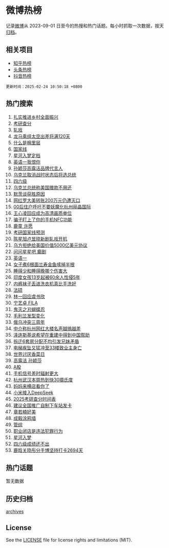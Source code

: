 # 微博热榜

记录[微博](https://www.weibo.com)从 2023-09-01 日至今的热搜和热门话题。每小时抓取一次数据，按天[归档](archives)。

## 相关项目

- [知乎热榜](https://github.com/hotarchive/zhihu)
- [头条热榜](https://github.com/hotarchive/toutiao)
- [抖音热榜](https://github.com/hotarchive/douyin)


`更新时间：2025-02-24 10:50:18 +0800`

## 热门搜索

1. [扎实推进乡村全面振兴](https://m.weibo.cn/search?containerid=100103type%3D1%26t%3D10%26q%3D%23%E6%89%8E%E5%AE%9E%E6%8E%A8%E8%BF%9B%E4%B9%A1%E6%9D%91%E5%85%A8%E9%9D%A2%E6%8C%AF%E5%85%B4%23&stream_entry_id=51&isnewpage=1&extparam=seat%3D1%26c_type%3D51%26q%3D%2523%25E6%2589%258E%25E5%25AE%259E%25E6%258E%25A8%25E8%25BF%259B%25E4%25B9%25A1%25E6%259D%2591%25E5%2585%25A8%25E9%259D%25A2%25E6%258C%25AF%25E5%2585%25B4%2523%26pos%3D0%26cate%3D10103%26dgr%3D0%26filter_type%3Drealtimehot%26stream_entry_id%3D51%26display_time%3D1740365417%26pre_seqid%3D1740365417261020251005)
1. [考研查分](https://m.weibo.cn/search?containerid=100103type%3D1%26t%3D10%26q%3D%E8%80%83%E7%A0%94%E6%9F%A5%E5%88%86&stream_entry_id=31&isnewpage=1&extparam=seat%3D1%26c_type%3D31%26pos%3D0%26cate%3D5001%26realpos%3D1%26band_rank%3D1%26stream_entry_id%3D31%26flag%3D2%26dgr%3D0%26q%3D%25E8%2580%2583%25E7%25A0%2594%25E6%259F%25A5%25E5%2588%2586%26filter_type%3Drealtimehot%26lcate%3D5001%26display_time%3D1740365417%26pre_seqid%3D1740365417261020251005)
1. [轧戏](https://m.weibo.cn/search?containerid=100103type%3D1%26t%3D10%26q%3D%E8%BD%A7%E6%88%8F&stream_entry_id=31&isnewpage=1&extparam=seat%3D1%26c_type%3D31%26pos%3D1%26cate%3D5001%26realpos%3D2%26band_rank%3D2%26stream_entry_id%3D31%26flag%3D1%26dgr%3D0%26q%3D%25E8%25BD%25A7%25E6%2588%258F%26filter_type%3Drealtimehot%26lcate%3D5001%26display_time%3D1740365417%26pre_seqid%3D1740365417261020251005)
1. [龙马乘组太空出差将满120天](https://m.weibo.cn/search?containerid=100103type%3D1%26t%3D10%26q%3D%23%E9%BE%99%E9%A9%AC%E4%B9%98%E7%BB%84%E5%A4%AA%E7%A9%BA%E5%87%BA%E5%B7%AE%E5%B0%86%E6%BB%A1120%E5%A4%A9%23&stream_entry_id=31&isnewpage=1&extparam=seat%3D1%26c_type%3D31%26pos%3D2%26cate%3D5001%26realpos%3D3%26band_rank%3D3%26stream_entry_id%3D31%26flag%3D0%26dgr%3D0%26q%3D%2523%25E9%25BE%2599%25E9%25A9%25AC%25E4%25B9%2598%25E7%25BB%2584%25E5%25A4%25AA%25E7%25A9%25BA%25E5%2587%25BA%25E5%25B7%25AE%25E5%25B0%2586%25E6%25BB%25A1120%25E5%25A4%25A9%2523%26filter_type%3Drealtimehot%26lcate%3D5001%26display_time%3D1740365417%26pre_seqid%3D1740365417261020251005)
1. [什么是棉里层](https://m.weibo.cn/search?containerid=100103type%3D1%26t%3D10%26q%3D%23%E4%BB%80%E4%B9%88%E6%98%AF%E6%A3%89%E9%87%8C%E5%B1%82%23&stream_entry_id=31&isnewpage=1&extparam=seat%3D1%26c_type%3D31%26pos%3D3%26cate%3D5001%26lcate%3D5001%26topic_ad%3D1%26stream_entry_id%3D31%26q%3D%2523%25E4%25BB%2580%25E4%25B9%2588%25E6%2598%25AF%25E6%25A3%2589%25E9%2587%258C%25E5%25B1%2582%2523%26is_ad_pos%3D1%26adid%3D276461%26band_rank%3D4%26filter_type%3Drealtimehot%26dgr%3D0%26display_time%3D1740365417%26pre_seqid%3D1740365417261020251005)
1. [国家线](https://m.weibo.cn/search?containerid=100103type%3D1%26t%3D10%26q%3D%E5%9B%BD%E5%AE%B6%E7%BA%BF&stream_entry_id=31&isnewpage=1&extparam=seat%3D1%26c_type%3D31%26pos%3D4%26cate%3D5001%26realpos%3D4%26band_rank%3D4%26stream_entry_id%3D31%26flag%3D1%26dgr%3D0%26q%3D%25E5%259B%25BD%25E5%25AE%25B6%25E7%25BA%25BF%26filter_type%3Drealtimehot%26lcate%3D5001%26display_time%3D1740365417%26pre_seqid%3D1740365417261020251005)
1. [星河入梦定档](https://m.weibo.cn/search?containerid=100103type%3D1%26t%3D10%26q%3D%23%E6%98%9F%E6%B2%B3%E5%85%A5%E6%A2%A6%E5%AE%9A%E6%A1%A3%23&stream_entry_id=31&isnewpage=1&extparam=seat%3D1%26c_type%3D31%26pos%3D5%26cate%3D5001%26realpos%3D5%26band_rank%3D5%26stream_entry_id%3D31%26flag%3D1%26dgr%3D0%26q%3D%2523%25E6%2598%259F%25E6%25B2%25B3%25E5%2585%25A5%25E6%25A2%25A6%25E5%25AE%259A%25E6%25A1%25A3%2523%26filter_type%3Drealtimehot%26lcate%3D5001%26display_time%3D1740365417%26pre_seqid%3D1740365417261020251005)
1. [英语一我恨你](https://m.weibo.cn/search?containerid=100103type%3D1%26t%3D10%26q%3D%E8%8B%B1%E8%AF%AD%E4%B8%80%E6%88%91%E6%81%A8%E4%BD%A0&stream_entry_id=31&isnewpage=1&extparam=seat%3D1%26c_type%3D31%26pos%3D6%26cate%3D5001%26realpos%3D6%26band_rank%3D6%26stream_entry_id%3D31%26flag%3D1%26dgr%3D0%26q%3D%25E8%258B%25B1%25E8%25AF%25AD%25E4%25B8%2580%25E6%2588%2591%25E6%2581%25A8%25E4%25BD%25A0%26filter_type%3Drealtimehot%26lcate%3D5001%26display_time%3D1740365417%26pre_seqid%3D1740365417261020251005)
1. [孙颖莎高露洁品牌代言人](https://m.weibo.cn/search?containerid=100103type%3D1%26t%3D10%26q%3D%23%E5%AD%99%E9%A2%96%E8%8E%8E%E9%AB%98%E9%9C%B2%E6%B4%81%E5%93%81%E7%89%8C%E4%BB%A3%E8%A8%80%E4%BA%BA%23&stream_entry_id=31&isnewpage=1&extparam=seat%3D1%26c_type%3D31%26pos%3D7%26cate%3D5001%26lcate%3D5001%26topic_ad%3D1%26stream_entry_id%3D31%26q%3D%2523%25E5%25AD%2599%25E9%25A2%2596%25E8%258E%258E%25E9%25AB%2598%25E9%259C%25B2%25E6%25B4%2581%25E5%2593%2581%25E7%2589%258C%25E4%25BB%25A3%25E8%25A8%2580%25E4%25BA%25BA%2523%26is_ad_pos%3D1%26adid%3D276510%26band_rank%3D7%26filter_type%3Drealtimehot%26dgr%3D0%26display_time%3D1740365417%26pre_seqid%3D1740365417261020251005)
1. [乌克兰取消战时状态后将选总统](https://m.weibo.cn/search?containerid=100103type%3D1%26t%3D10%26q%3D%23%E4%B9%8C%E5%85%8B%E5%85%B0%E5%8F%96%E6%B6%88%E6%88%98%E6%97%B6%E7%8A%B6%E6%80%81%E5%90%8E%E5%B0%86%E9%80%89%E6%80%BB%E7%BB%9F%23&stream_entry_id=31&isnewpage=1&extparam=seat%3D1%26c_type%3D31%26pos%3D8%26cate%3D5001%26realpos%3D7%26band_rank%3D7%26stream_entry_id%3D31%26flag%3D2%26dgr%3D0%26q%3D%2523%25E4%25B9%258C%25E5%2585%258B%25E5%2585%25B0%25E5%258F%2596%25E6%25B6%2588%25E6%2588%2598%25E6%2597%25B6%25E7%258A%25B6%25E6%2580%2581%25E5%2590%258E%25E5%25B0%2586%25E9%2580%2589%25E6%2580%25BB%25E7%25BB%259F%2523%26filter_type%3Drealtimehot%26lcate%3D5001%26display_time%3D1740365417%26pre_seqid%3D1740365417261020251005)
1. [四六级](https://m.weibo.cn/search?containerid=100103type%3D1%26t%3D10%26q%3D%E5%9B%9B%E5%85%AD%E7%BA%A7&stream_entry_id=31&isnewpage=1&extparam=seat%3D1%26c_type%3D31%26pos%3D9%26cate%3D5001%26realpos%3D8%26band_rank%3D8%26stream_entry_id%3D31%26flag%3D2%26dgr%3D0%26q%3D%25E5%259B%259B%25E5%2585%25AD%25E7%25BA%25A7%26filter_type%3Drealtimehot%26lcate%3D5001%26display_time%3D1740365417%26pre_seqid%3D1740365417261020251005)
1. [乌克兰总统称美国赠款不用还](https://m.weibo.cn/search?containerid=100103type%3D1%26t%3D10%26q%3D%23%E4%B9%8C%E5%85%8B%E5%85%B0%E6%80%BB%E7%BB%9F%E7%A7%B0%E7%BE%8E%E5%9B%BD%E8%B5%A0%E6%AC%BE%E4%B8%8D%E7%94%A8%E8%BF%98%23&stream_entry_id=31&isnewpage=1&extparam=seat%3D1%26c_type%3D31%26pos%3D10%26cate%3D5001%26realpos%3D9%26band_rank%3D9%26stream_entry_id%3D31%26flag%3D0%26dgr%3D0%26q%3D%2523%25E4%25B9%258C%25E5%2585%258B%25E5%2585%25B0%25E6%2580%25BB%25E7%25BB%259F%25E7%25A7%25B0%25E7%25BE%258E%25E5%259B%25BD%25E8%25B5%25A0%25E6%25AC%25BE%25E4%25B8%258D%25E7%2594%25A8%25E8%25BF%2598%2523%26filter_type%3Drealtimehot%26lcate%3D5001%26display_time%3D1740365417%26pre_seqid%3D1740365417261020251005)
1. [默茨谈获胜原因](https://m.weibo.cn/search?containerid=100103type%3D1%26t%3D10%26q%3D%23%E9%BB%98%E8%8C%A8%E8%B0%88%E8%8E%B7%E8%83%9C%E5%8E%9F%E5%9B%A0%23&stream_entry_id=31&isnewpage=1&extparam=seat%3D1%26c_type%3D31%26pos%3D11%26cate%3D5001%26realpos%3D10%26band_rank%3D10%26stream_entry_id%3D31%26flag%3D1%26dgr%3D0%26q%3D%2523%25E9%25BB%2598%25E8%258C%25A8%25E8%25B0%2588%25E8%258E%25B7%25E8%2583%259C%25E5%258E%259F%25E5%259B%25A0%2523%26filter_type%3Drealtimehot%26lcate%3D5001%26display_time%3D1740365417%26pre_seqid%3D1740365417261020251005)
1. [网红罗大美转账200万元仍遭灭口](https://m.weibo.cn/search?containerid=100103type%3D1%26t%3D10%26q%3D%23%E7%BD%91%E7%BA%A2%E7%BD%97%E5%A4%A7%E7%BE%8E%E8%BD%AC%E8%B4%A6200%E4%B8%87%E5%85%83%E4%BB%8D%E9%81%AD%E7%81%AD%E5%8F%A3%23&stream_entry_id=31&isnewpage=1&extparam=seat%3D1%26c_type%3D31%26pos%3D12%26cate%3D5001%26realpos%3D11%26band_rank%3D11%26stream_entry_id%3D31%26flag%3D2%26dgr%3D0%26q%3D%2523%25E7%25BD%2591%25E7%25BA%25A2%25E7%25BD%2597%25E5%25A4%25A7%25E7%25BE%258E%25E8%25BD%25AC%25E8%25B4%25A6200%25E4%25B8%2587%25E5%2585%2583%25E4%25BB%258D%25E9%2581%25AD%25E7%2581%25AD%25E5%258F%25A3%2523%26filter_type%3Drealtimehot%26lcate%3D5001%26display_time%3D1740365417%26pre_seqid%3D1740365417261020251005)
1. [00后住户呼吁不要妖魔化杭州丽晶国际](https://m.weibo.cn/search?containerid=100103type%3D1%26t%3D10%26q%3D%2300%E5%90%8E%E4%BD%8F%E6%88%B7%E5%91%BC%E5%90%81%E4%B8%8D%E8%A6%81%E5%A6%96%E9%AD%94%E5%8C%96%E6%9D%AD%E5%B7%9E%E4%B8%BD%E6%99%B6%E5%9B%BD%E9%99%85%23&stream_entry_id=31&isnewpage=1&extparam=seat%3D1%26c_type%3D31%26pos%3D13%26cate%3D5001%26realpos%3D12%26band_rank%3D12%26stream_entry_id%3D31%26flag%3D0%26dgr%3D0%26q%3D%252300%25E5%2590%258E%25E4%25BD%258F%25E6%2588%25B7%25E5%2591%25BC%25E5%2590%2581%25E4%25B8%258D%25E8%25A6%2581%25E5%25A6%2596%25E9%25AD%2594%25E5%258C%2596%25E6%259D%25AD%25E5%25B7%259E%25E4%25B8%25BD%25E6%2599%25B6%25E5%259B%25BD%25E9%2599%2585%2523%26filter_type%3Drealtimehot%26lcate%3D5001%26display_time%3D1740365417%26pre_seqid%3D1740365417261020251005)
1. [王心凌回应成为高清画质单位](https://m.weibo.cn/search?containerid=100103type%3D1%26t%3D10%26q%3D%23%E7%8E%8B%E5%BF%83%E5%87%8C%E5%9B%9E%E5%BA%94%E6%88%90%E4%B8%BA%E9%AB%98%E6%B8%85%E7%94%BB%E8%B4%A8%E5%8D%95%E4%BD%8D%23&stream_entry_id=31&isnewpage=1&extparam=seat%3D1%26c_type%3D31%26pos%3D14%26cate%3D5001%26realpos%3D13%26band_rank%3D13%26stream_entry_id%3D31%26flag%3D2%26dgr%3D0%26q%3D%2523%25E7%258E%258B%25E5%25BF%2583%25E5%2587%258C%25E5%259B%259E%25E5%25BA%2594%25E6%2588%2590%25E4%25B8%25BA%25E9%25AB%2598%25E6%25B8%2585%25E7%2594%25BB%25E8%25B4%25A8%25E5%258D%2595%25E4%25BD%258D%2523%26filter_type%3Drealtimehot%26lcate%3D5001%26display_time%3D1740365417%26pre_seqid%3D1740365417261020251005)
1. [骗子盯上了你的手机NFC功能](https://m.weibo.cn/search?containerid=100103type%3D1%26t%3D10%26q%3D%23%E9%AA%97%E5%AD%90%E7%9B%AF%E4%B8%8A%E4%BA%86%E4%BD%A0%E7%9A%84%E6%89%8B%E6%9C%BANFC%E5%8A%9F%E8%83%BD%23&stream_entry_id=31&isnewpage=1&extparam=seat%3D1%26c_type%3D31%26pos%3D15%26cate%3D5001%26realpos%3D14%26band_rank%3D14%26stream_entry_id%3D31%26flag%3D0%26dgr%3D0%26q%3D%2523%25E9%25AA%2597%25E5%25AD%2590%25E7%259B%25AF%25E4%25B8%258A%25E4%25BA%2586%25E4%25BD%25A0%25E7%259A%2584%25E6%2589%258B%25E6%259C%25BANFC%25E5%258A%259F%25E8%2583%25BD%2523%26filter_type%3Drealtimehot%26lcate%3D5001%26display_time%3D1740365417%26pre_seqid%3D1740365417261020251005)
1. [鹿童 许愿](https://m.weibo.cn/search?containerid=100103type%3D1%26t%3D10%26q%3D%E9%B9%BF%E7%AB%A5+%E8%AE%B8%E6%84%BF&stream_entry_id=31&isnewpage=1&extparam=seat%3D1%26c_type%3D31%26pos%3D16%26cate%3D5001%26realpos%3D15%26band_rank%3D15%26stream_entry_id%3D31%26flag%3D0%26dgr%3D0%26q%3D%25E9%25B9%25BF%25E7%25AB%25A5%2520%25E8%25AE%25B8%25E6%2584%25BF%26filter_type%3Drealtimehot%26lcate%3D5001%26display_time%3D1740365417%26pre_seqid%3D1740365417261020251005)
1. [考研国家线预测](https://m.weibo.cn/search?containerid=100103type%3D1%26t%3D10%26q%3D%E8%80%83%E7%A0%94%E5%9B%BD%E5%AE%B6%E7%BA%BF%E9%A2%84%E6%B5%8B&stream_entry_id=31&isnewpage=1&extparam=seat%3D1%26c_type%3D31%26pos%3D17%26cate%3D5001%26realpos%3D16%26band_rank%3D16%26stream_entry_id%3D31%26flag%3D1%26dgr%3D0%26q%3D%25E8%2580%2583%25E7%25A0%2594%25E5%259B%25BD%25E5%25AE%25B6%25E7%25BA%25BF%25E9%25A2%2584%25E6%25B5%258B%26filter_type%3Drealtimehot%26lcate%3D5001%26display_time%3D1740365417%26pre_seqid%3D1740365417261020251005)
1. [陈星旭卢昱晓新剧轧戏开机](https://m.weibo.cn/search?containerid=100103type%3D1%26t%3D10%26q%3D%23%E9%99%88%E6%98%9F%E6%97%AD%E5%8D%A2%E6%98%B1%E6%99%93%E6%96%B0%E5%89%A7%E8%BD%A7%E6%88%8F%E5%BC%80%E6%9C%BA%23&stream_entry_id=31&isnewpage=1&extparam=seat%3D1%26c_type%3D31%26pos%3D18%26cate%3D5001%26realpos%3D17%26band_rank%3D17%26stream_entry_id%3D31%26flag%3D1%26dgr%3D0%26q%3D%2523%25E9%2599%2588%25E6%2598%259F%25E6%2597%25AD%25E5%258D%25A2%25E6%2598%25B1%25E6%2599%2593%25E6%2596%25B0%25E5%2589%25A7%25E8%25BD%25A7%25E6%2588%258F%25E5%25BC%2580%25E6%259C%25BA%2523%26filter_type%3Drealtimehot%26lcate%3D5001%26display_time%3D1740365417%26pre_seqid%3D1740365417261020251005)
1. [乌方拒绝给美国价值5000亿美元协议](https://m.weibo.cn/search?containerid=100103type%3D1%26t%3D10%26q%3D%23%E4%B9%8C%E6%96%B9%E6%8B%92%E7%BB%9D%E7%BB%99%E7%BE%8E%E5%9B%BD%E4%BB%B7%E5%80%BC5000%E4%BA%BF%E7%BE%8E%E5%85%83%E5%8D%8F%E8%AE%AE%23&stream_entry_id=31&isnewpage=1&extparam=seat%3D1%26c_type%3D31%26pos%3D19%26cate%3D5001%26realpos%3D18%26band_rank%3D18%26stream_entry_id%3D31%26flag%3D1%26dgr%3D0%26q%3D%2523%25E4%25B9%258C%25E6%2596%25B9%25E6%258B%2592%25E7%25BB%259D%25E7%25BB%2599%25E7%25BE%258E%25E5%259B%25BD%25E4%25BB%25B7%25E5%2580%25BC5000%25E4%25BA%25BF%25E7%25BE%258E%25E5%2585%2583%25E5%258D%258F%25E8%25AE%25AE%2523%26filter_type%3Drealtimehot%26lcate%3D5001%26display_time%3D1740365417%26pre_seqid%3D1740365417261020251005)
1. [问问星星吧 癫剧](https://m.weibo.cn/search?containerid=100103type%3D1%26t%3D10%26q%3D%E9%97%AE%E9%97%AE%E6%98%9F%E6%98%9F%E5%90%A7+%E7%99%AB%E5%89%A7&stream_entry_id=31&isnewpage=1&extparam=seat%3D1%26c_type%3D31%26pos%3D20%26cate%3D5001%26realpos%3D19%26band_rank%3D19%26stream_entry_id%3D31%26flag%3D0%26dgr%3D0%26q%3D%25E9%2597%25AE%25E9%2597%25AE%25E6%2598%259F%25E6%2598%259F%25E5%2590%25A7%2520%25E7%2599%25AB%25E5%2589%25A7%26filter_type%3Drealtimehot%26lcate%3D5001%26display_time%3D1740365417%26pre_seqid%3D1740365417261020251005)
1. [英语一](https://m.weibo.cn/search?containerid=100103type%3D1%26t%3D10%26q%3D%E8%8B%B1%E8%AF%AD%E4%B8%80&stream_entry_id=31&isnewpage=1&extparam=seat%3D1%26c_type%3D31%26pos%3D21%26cate%3D5001%26realpos%3D20%26band_rank%3D20%26stream_entry_id%3D31%26flag%3D1%26dgr%3D0%26q%3D%25E8%258B%25B1%25E8%25AF%25AD%25E4%25B8%2580%26filter_type%3Drealtimehot%26lcate%3D5001%26display_time%3D1740365417%26pre_seqid%3D1740365417261020251005)
1. [女子煮6根面兰寿金鱼嗦掉半根](https://m.weibo.cn/search?containerid=100103type%3D1%26t%3D10%26q%3D%23%E5%A5%B3%E5%AD%90%E7%85%AE6%E6%A0%B9%E9%9D%A2%E5%85%B0%E5%AF%BF%E9%87%91%E9%B1%BC%E5%97%A6%E6%8E%89%E5%8D%8A%E6%A0%B9%23&stream_entry_id=31&isnewpage=1&extparam=seat%3D1%26c_type%3D31%26pos%3D22%26cate%3D5001%26realpos%3D21%26band_rank%3D21%26stream_entry_id%3D31%26flag%3D1%26dgr%3D0%26q%3D%2523%25E5%25A5%25B3%25E5%25AD%2590%25E7%2585%25AE6%25E6%25A0%25B9%25E9%259D%25A2%25E5%2585%25B0%25E5%25AF%25BF%25E9%2587%2591%25E9%25B1%25BC%25E5%2597%25A6%25E6%258E%2589%25E5%258D%258A%25E6%25A0%25B9%2523%26filter_type%3Drealtimehot%26lcate%3D5001%26display_time%3D1740365417%26pre_seqid%3D1740365417261020251005)
1. [睡得少和睡得晚哪个伤害大](https://m.weibo.cn/search?containerid=100103type%3D1%26t%3D10%26q%3D%23%E7%9D%A1%E5%BE%97%E5%B0%91%E5%92%8C%E7%9D%A1%E5%BE%97%E6%99%9A%E5%93%AA%E4%B8%AA%E4%BC%A4%E5%AE%B3%E5%A4%A7%23&stream_entry_id=31&isnewpage=1&extparam=seat%3D1%26c_type%3D31%26pos%3D23%26cate%3D5001%26realpos%3D22%26band_rank%3D22%26stream_entry_id%3D31%26flag%3D0%26dgr%3D0%26q%3D%2523%25E7%259D%25A1%25E5%25BE%2597%25E5%25B0%2591%25E5%2592%258C%25E7%259D%25A1%25E5%25BE%2597%25E6%2599%259A%25E5%2593%25AA%25E4%25B8%25AA%25E4%25BC%25A4%25E5%25AE%25B3%25E5%25A4%25A7%2523%26filter_type%3Drealtimehot%26lcate%3D5001%26display_time%3D1740365417%26pre_seqid%3D1740365417261020251005)
1. [印度女孩13岁起被60余人性侵5年](https://m.weibo.cn/search?containerid=100103type%3D1%26t%3D10%26q%3D%23%E5%8D%B0%E5%BA%A6%E5%A5%B3%E5%AD%A913%E5%B2%81%E8%B5%B7%E8%A2%AB60%E4%BD%99%E4%BA%BA%E6%80%A7%E4%BE%B55%E5%B9%B4%23&stream_entry_id=31&isnewpage=1&extparam=seat%3D1%26c_type%3D31%26pos%3D24%26cate%3D5001%26realpos%3D23%26band_rank%3D23%26stream_entry_id%3D31%26flag%3D0%26dgr%3D0%26q%3D%2523%25E5%258D%25B0%25E5%25BA%25A6%25E5%25A5%25B3%25E5%25AD%25A913%25E5%25B2%2581%25E8%25B5%25B7%25E8%25A2%25AB60%25E4%25BD%2599%25E4%25BA%25BA%25E6%2580%25A7%25E4%25BE%25B55%25E5%25B9%25B4%2523%26filter_type%3Drealtimehot%26lcate%3D5001%26display_time%3D1740365417%26pre_seqid%3D1740365417261020251005)
1. [内裤袜子丢进洗衣机真比手洗好](https://m.weibo.cn/search?containerid=100103type%3D1%26t%3D10%26q%3D%23%E5%86%85%E8%A3%A4%E8%A2%9C%E5%AD%90%E4%B8%A2%E8%BF%9B%E6%B4%97%E8%A1%A3%E6%9C%BA%E7%9C%9F%E6%AF%94%E6%89%8B%E6%B4%97%E5%A5%BD%23&stream_entry_id=31&isnewpage=1&extparam=seat%3D1%26c_type%3D31%26pos%3D25%26cate%3D5001%26realpos%3D24%26band_rank%3D24%26stream_entry_id%3D31%26flag%3D0%26dgr%3D0%26q%3D%2523%25E5%2586%2585%25E8%25A3%25A4%25E8%25A2%259C%25E5%25AD%2590%25E4%25B8%25A2%25E8%25BF%259B%25E6%25B4%2597%25E8%25A1%25A3%25E6%259C%25BA%25E7%259C%259F%25E6%25AF%2594%25E6%2589%258B%25E6%25B4%2597%25E5%25A5%25BD%2523%26filter_type%3Drealtimehot%26lcate%3D5001%26display_time%3D1740365417%26pre_seqid%3D1740365417261020251005)
1. [法硕](https://m.weibo.cn/search?containerid=100103type%3D1%26t%3D10%26q%3D%E6%B3%95%E7%A1%95&stream_entry_id=31&isnewpage=1&extparam=seat%3D1%26c_type%3D31%26pos%3D26%26cate%3D5001%26realpos%3D25%26band_rank%3D25%26stream_entry_id%3D31%26flag%3D1%26dgr%3D0%26q%3D%25E6%25B3%2595%25E7%25A1%2595%26filter_type%3Drealtimehot%26lcate%3D5001%26display_time%3D1740365417%26pre_seqid%3D1740365417261020251005)
1. [林一回应虞书欣](https://m.weibo.cn/search?containerid=100103type%3D1%26t%3D10%26q%3D%23%E6%9E%97%E4%B8%80%E5%9B%9E%E5%BA%94%E8%99%9E%E4%B9%A6%E6%AC%A3%23&stream_entry_id=31&isnewpage=1&extparam=seat%3D1%26c_type%3D31%26pos%3D27%26cate%3D5001%26realpos%3D26%26band_rank%3D26%26stream_entry_id%3D31%26flag%3D0%26dgr%3D0%26q%3D%2523%25E6%259E%2597%25E4%25B8%2580%25E5%259B%259E%25E5%25BA%2594%25E8%2599%259E%25E4%25B9%25A6%25E6%25AC%25A3%2523%26filter_type%3Drealtimehot%26lcate%3D5001%26display_time%3D1740365417%26pre_seqid%3D1740365417261020251005)
1. [宁艺卓 FILA](https://m.weibo.cn/search?containerid=100103type%3D1%26t%3D10%26q%3D%E5%AE%81%E8%89%BA%E5%8D%93+FILA&stream_entry_id=31&isnewpage=1&extparam=seat%3D1%26c_type%3D31%26pos%3D28%26cate%3D5001%26realpos%3D27%26band_rank%3D27%26stream_entry_id%3D31%26flag%3D1%26dgr%3D0%26q%3D%25E5%25AE%2581%25E8%2589%25BA%25E5%258D%2593%2520FILA%26filter_type%3Drealtimehot%26lcate%3D5001%26display_time%3D1740365417%26pre_seqid%3D1740365417261020251005)
1. [鬼灭之刃蝴蝶忍](https://m.weibo.cn/search?containerid=100103type%3D1%26t%3D10%26q%3D%E9%AC%BC%E7%81%AD%E4%B9%8B%E5%88%83%E8%9D%B4%E8%9D%B6%E5%BF%8D&stream_entry_id=31&isnewpage=1&extparam=seat%3D1%26c_type%3D31%26pos%3D29%26cate%3D5001%26realpos%3D28%26band_rank%3D28%26stream_entry_id%3D31%26flag%3D1%26dgr%3D0%26q%3D%25E9%25AC%25BC%25E7%2581%25AD%25E4%25B9%258B%25E5%2588%2583%25E8%259D%25B4%25E8%259D%25B6%25E5%25BF%258D%26filter_type%3Drealtimehot%26lcate%3D5001%26display_time%3D1740365417%26pre_seqid%3D1740365417261020251005)
1. [毛利兰发型变化](https://m.weibo.cn/search?containerid=100103type%3D1%26t%3D10%26q%3D%E6%AF%9B%E5%88%A9%E5%85%B0%E5%8F%91%E5%9E%8B%E5%8F%98%E5%8C%96&stream_entry_id=31&isnewpage=1&extparam=seat%3D1%26c_type%3D31%26pos%3D30%26cate%3D5001%26realpos%3D29%26band_rank%3D29%26stream_entry_id%3D31%26flag%3D1%26dgr%3D0%26q%3D%25E6%25AF%259B%25E5%2588%25A9%25E5%2585%25B0%25E5%258F%2591%25E5%259E%258B%25E5%258F%2598%25E5%258C%2596%26filter_type%3Drealtimehot%26lcate%3D5001%26display_time%3D1740365417%26pre_seqid%3D1740365417261020251005)
1. [俄乌冲突三周年](https://m.weibo.cn/search?containerid=100103type%3D1%26t%3D10%26q%3D%23%E4%BF%84%E4%B9%8C%E5%86%B2%E7%AA%81%E4%B8%89%E5%91%A8%E5%B9%B4%23&stream_entry_id=31&isnewpage=1&extparam=seat%3D1%26c_type%3D31%26pos%3D31%26cate%3D5001%26realpos%3D30%26band_rank%3D30%26stream_entry_id%3D31%26flag%3D1%26dgr%3D0%26q%3D%2523%25E4%25BF%2584%25E4%25B9%258C%25E5%2586%25B2%25E7%25AA%2581%25E4%25B8%2589%25E5%2591%25A8%25E5%25B9%25B4%2523%26filter_type%3Drealtimehot%26lcate%3D5001%26display_time%3D1740365417%26pre_seqid%3D1740365417261020251005)
1. [中介称杭州网红大楼名声越搞越差](https://m.weibo.cn/search?containerid=100103type%3D1%26t%3D10%26q%3D%23%E4%B8%AD%E4%BB%8B%E7%A7%B0%E6%9D%AD%E5%B7%9E%E7%BD%91%E7%BA%A2%E5%A4%A7%E6%A5%BC%E5%90%8D%E5%A3%B0%E8%B6%8A%E6%90%9E%E8%B6%8A%E5%B7%AE%23&stream_entry_id=31&isnewpage=1&extparam=seat%3D1%26c_type%3D31%26pos%3D32%26cate%3D5001%26realpos%3D31%26band_rank%3D31%26stream_entry_id%3D31%26flag%3D0%26dgr%3D0%26q%3D%2523%25E4%25B8%25AD%25E4%25BB%258B%25E7%25A7%25B0%25E6%259D%25AD%25E5%25B7%259E%25E7%25BD%2591%25E7%25BA%25A2%25E5%25A4%25A7%25E6%25A5%25BC%25E5%2590%258D%25E5%25A3%25B0%25E8%25B6%258A%25E6%2590%259E%25E8%25B6%258A%25E5%25B7%25AE%2523%26filter_type%3Drealtimehot%26lcate%3D5001%26display_time%3D1740365417%26pre_seqid%3D1740365417261020251005)
1. [泽连斯基说希望在重建中得到中国帮助](https://m.weibo.cn/search?containerid=100103type%3D1%26t%3D10%26q%3D%23%E6%B3%BD%E8%BF%9E%E6%96%AF%E5%9F%BA%E8%AF%B4%E5%B8%8C%E6%9C%9B%E5%9C%A8%E9%87%8D%E5%BB%BA%E4%B8%AD%E5%BE%97%E5%88%B0%E4%B8%AD%E5%9B%BD%E5%B8%AE%E5%8A%A9%23&stream_entry_id=31&isnewpage=1&extparam=seat%3D1%26c_type%3D31%26pos%3D33%26cate%3D5001%26realpos%3D32%26band_rank%3D32%26stream_entry_id%3D31%26flag%3D1%26dgr%3D0%26q%3D%2523%25E6%25B3%25BD%25E8%25BF%259E%25E6%2596%25AF%25E5%259F%25BA%25E8%25AF%25B4%25E5%25B8%258C%25E6%259C%259B%25E5%259C%25A8%25E9%2587%258D%25E5%25BB%25BA%25E4%25B8%25AD%25E5%25BE%2597%25E5%2588%25B0%25E4%25B8%25AD%25E5%259B%25BD%25E5%25B8%25AE%25E5%258A%25A9%2523%26filter_type%3Drealtimehot%26lcate%3D5001%26display_time%3D1740365417%26pre_seqid%3D1740365417261020251005)
1. [拆迁6套房分配不均引发兄妹矛盾](https://m.weibo.cn/search?containerid=100103type%3D1%26t%3D10%26q%3D%23%E6%8B%86%E8%BF%816%E5%A5%97%E6%88%BF%E5%88%86%E9%85%8D%E4%B8%8D%E5%9D%87%E5%BC%95%E5%8F%91%E5%85%84%E5%A6%B9%E7%9F%9B%E7%9B%BE%23&stream_entry_id=31&isnewpage=1&extparam=seat%3D1%26c_type%3D31%26pos%3D34%26cate%3D5001%26realpos%3D33%26band_rank%3D33%26stream_entry_id%3D31%26flag%3D0%26dgr%3D0%26q%3D%2523%25E6%258B%2586%25E8%25BF%25816%25E5%25A5%2597%25E6%2588%25BF%25E5%2588%2586%25E9%2585%258D%25E4%25B8%258D%25E5%259D%2587%25E5%25BC%2595%25E5%258F%2591%25E5%2585%2584%25E5%25A6%25B9%25E7%259F%259B%25E7%259B%25BE%2523%26filter_type%3Drealtimehot%26lcate%3D5001%26display_time%3D1740365417%26pre_seqid%3D1740365417261020251005)
1. [电梯疾坠又猛冲至33楼致业主身亡](https://m.weibo.cn/search?containerid=100103type%3D1%26t%3D10%26q%3D%23%E7%94%B5%E6%A2%AF%E7%96%BE%E5%9D%A0%E5%8F%88%E7%8C%9B%E5%86%B2%E8%87%B333%E6%A5%BC%E8%87%B4%E4%B8%9A%E4%B8%BB%E8%BA%AB%E4%BA%A1%23&stream_entry_id=31&isnewpage=1&extparam=seat%3D1%26c_type%3D31%26pos%3D35%26cate%3D5001%26realpos%3D34%26band_rank%3D34%26stream_entry_id%3D31%26flag%3D0%26dgr%3D0%26q%3D%2523%25E7%2594%25B5%25E6%25A2%25AF%25E7%2596%25BE%25E5%259D%25A0%25E5%258F%2588%25E7%258C%259B%25E5%2586%25B2%25E8%2587%25B333%25E6%25A5%25BC%25E8%2587%25B4%25E4%25B8%259A%25E4%25B8%25BB%25E8%25BA%25AB%25E4%25BA%25A1%2523%26filter_type%3Drealtimehot%26lcate%3D5001%26display_time%3D1740365417%26pre_seqid%3D1740365417261020251005)
1. [世界讨厌香菜日](https://m.weibo.cn/search?containerid=100103type%3D1%26t%3D10%26q%3D%23%E4%B8%96%E7%95%8C%E8%AE%A8%E5%8E%8C%E9%A6%99%E8%8F%9C%E6%97%A5%23&stream_entry_id=31&isnewpage=1&extparam=seat%3D1%26c_type%3D31%26pos%3D36%26cate%3D5001%26realpos%3D35%26band_rank%3D35%26stream_entry_id%3D31%26flag%3D1%26dgr%3D0%26q%3D%2523%25E4%25B8%2596%25E7%2595%258C%25E8%25AE%25A8%25E5%258E%258C%25E9%25A6%2599%25E8%258F%259C%25E6%2597%25A5%2523%26filter_type%3Drealtimehot%26lcate%3D5001%26display_time%3D1740365417%26pre_seqid%3D1740365417261020251005)
1. [高露洁 孙颖莎](https://m.weibo.cn/search?containerid=100103type%3D1%26t%3D10%26q%3D%E9%AB%98%E9%9C%B2%E6%B4%81+%E5%AD%99%E9%A2%96%E8%8E%8E&stream_entry_id=31&isnewpage=1&extparam=seat%3D1%26c_type%3D31%26pos%3D37%26cate%3D5001%26realpos%3D36%26band_rank%3D36%26stream_entry_id%3D31%26flag%3D0%26dgr%3D0%26q%3D%25E9%25AB%2598%25E9%259C%25B2%25E6%25B4%2581%2520%25E5%25AD%2599%25E9%25A2%2596%25E8%258E%258E%26filter_type%3Drealtimehot%26lcate%3D5001%26display_time%3D1740365417%26pre_seqid%3D1740365417261020251005)
1. [A股](https://m.weibo.cn/search?containerid=100103type%3D1%26t%3D10%26q%3DA%E8%82%A1&stream_entry_id=31&isnewpage=1&extparam=seat%3D1%26c_type%3D31%26pos%3D38%26cate%3D5001%26realpos%3D37%26band_rank%3D37%26stream_entry_id%3D31%26flag%3D1%26dgr%3D0%26q%3DA%25E8%2582%25A1%26filter_type%3Drealtimehot%26lcate%3D5001%26display_time%3D1740365417%26pre_seqid%3D1740365417261020251005)
1. [手机信号差时辐射更大](https://m.weibo.cn/search?containerid=100103type%3D1%26t%3D10%26q%3D%23%E6%89%8B%E6%9C%BA%E4%BF%A1%E5%8F%B7%E5%B7%AE%E6%97%B6%E8%BE%90%E5%B0%84%E6%9B%B4%E5%A4%A7%23&stream_entry_id=31&isnewpage=1&extparam=seat%3D1%26c_type%3D31%26pos%3D39%26cate%3D5001%26realpos%3D38%26band_rank%3D38%26stream_entry_id%3D31%26flag%3D0%26dgr%3D0%26q%3D%2523%25E6%2589%258B%25E6%259C%25BA%25E4%25BF%25A1%25E5%258F%25B7%25E5%25B7%25AE%25E6%2597%25B6%25E8%25BE%2590%25E5%25B0%2584%25E6%259B%25B4%25E5%25A4%25A7%2523%26filter_type%3Drealtimehot%26lcate%3D5001%26display_time%3D1740365417%26pre_seqid%3D1740365417261020251005)
1. [杭州武汉本周热到快30摄氏度](https://m.weibo.cn/search?containerid=100103type%3D1%26t%3D10%26q%3D%23%E6%9D%AD%E5%B7%9E%E6%AD%A6%E6%B1%89%E6%9C%AC%E5%91%A8%E7%83%AD%E5%88%B0%E5%BF%AB30%E6%91%84%E6%B0%8F%E5%BA%A6%23&stream_entry_id=31&isnewpage=1&extparam=seat%3D1%26c_type%3D31%26pos%3D40%26cate%3D5001%26realpos%3D39%26band_rank%3D39%26stream_entry_id%3D31%26flag%3D0%26dgr%3D0%26q%3D%2523%25E6%259D%25AD%25E5%25B7%259E%25E6%25AD%25A6%25E6%25B1%2589%25E6%259C%25AC%25E5%2591%25A8%25E7%2583%25AD%25E5%2588%25B0%25E5%25BF%25AB30%25E6%2591%2584%25E6%25B0%258F%25E5%25BA%25A6%2523%26filter_type%3Drealtimehot%26lcate%3D5001%26display_time%3D1740365417%26pre_seqid%3D1740365417261020251005)
1. [妈妈来横店看你了](https://m.weibo.cn/search?containerid=100103type%3D1%26t%3D10%26q%3D%23%E5%A6%88%E5%A6%88%E6%9D%A5%E6%A8%AA%E5%BA%97%E7%9C%8B%E4%BD%A0%E4%BA%86%23&stream_entry_id=31&isnewpage=1&extparam=seat%3D1%26c_type%3D31%26pos%3D41%26cate%3D5001%26realpos%3D40%26band_rank%3D40%26stream_entry_id%3D31%26flag%3D1%26dgr%3D0%26q%3D%2523%25E5%25A6%2588%25E5%25A6%2588%25E6%259D%25A5%25E6%25A8%25AA%25E5%25BA%2597%25E7%259C%258B%25E4%25BD%25A0%25E4%25BA%2586%2523%26filter_type%3Drealtimehot%26lcate%3D5001%26display_time%3D1740365417%26pre_seqid%3D1740365417261020251005)
1. [小米接入DeepSeek](https://m.weibo.cn/search?containerid=100103type%3D1%26t%3D10%26q%3D%23%E5%B0%8F%E7%B1%B3%E6%8E%A5%E5%85%A5DeepSeek%23&stream_entry_id=31&isnewpage=1&extparam=seat%3D1%26c_type%3D31%26pos%3D42%26cate%3D5001%26realpos%3D41%26band_rank%3D41%26stream_entry_id%3D31%26flag%3D1%26dgr%3D0%26q%3D%2523%25E5%25B0%258F%25E7%25B1%25B3%25E6%258E%25A5%25E5%2585%25A5DeepSeek%2523%26filter_type%3Drealtimehot%26lcate%3D5001%26display_time%3D1740365417%26pre_seqid%3D1740365417261020251005)
1. [2025考研查分时间表](https://m.weibo.cn/search?containerid=100103type%3D1%26t%3D10%26q%3D%232025%E8%80%83%E7%A0%94%E6%9F%A5%E5%88%86%E6%97%B6%E9%97%B4%E8%A1%A8%23&stream_entry_id=31&isnewpage=1&extparam=seat%3D1%26c_type%3D31%26pos%3D43%26cate%3D5001%26realpos%3D42%26band_rank%3D42%26stream_entry_id%3D31%26flag%3D0%26dgr%3D0%26q%3D%25232025%25E8%2580%2583%25E7%25A0%2594%25E6%259F%25A5%25E5%2588%2586%25E6%2597%25B6%25E9%2597%25B4%25E8%25A1%25A8%2523%26filter_type%3Drealtimehot%26lcate%3D5001%26display_time%3D1740365417%26pre_seqid%3D1740365417261020251005)
1. [建议全国推广自制下车站发卡](https://m.weibo.cn/search?containerid=100103type%3D1%26t%3D10%26q%3D%23%E5%BB%BA%E8%AE%AE%E5%85%A8%E5%9B%BD%E6%8E%A8%E5%B9%BF%E8%87%AA%E5%88%B6%E4%B8%8B%E8%BD%A6%E7%AB%99%E5%8F%91%E5%8D%A1%23&stream_entry_id=31&isnewpage=1&extparam=seat%3D1%26c_type%3D31%26pos%3D44%26cate%3D5001%26realpos%3D43%26band_rank%3D43%26stream_entry_id%3D31%26flag%3D1%26dgr%3D0%26q%3D%2523%25E5%25BB%25BA%25E8%25AE%25AE%25E5%2585%25A8%25E5%259B%25BD%25E6%258E%25A8%25E5%25B9%25BF%25E8%2587%25AA%25E5%2588%25B6%25E4%25B8%258B%25E8%25BD%25A6%25E7%25AB%2599%25E5%258F%2591%25E5%258D%25A1%2523%26filter_type%3Drealtimehot%26lcate%3D5001%26display_time%3D1740365417%26pre_seqid%3D1740365417261020251005)
1. [章若楠好美](https://m.weibo.cn/search?containerid=100103type%3D1%26t%3D10%26q%3D%E7%AB%A0%E8%8B%A5%E6%A5%A0%E5%A5%BD%E7%BE%8E&stream_entry_id=31&isnewpage=1&extparam=seat%3D1%26c_type%3D31%26pos%3D45%26cate%3D5001%26realpos%3D44%26band_rank%3D44%26stream_entry_id%3D31%26flag%3D0%26dgr%3D0%26q%3D%25E7%25AB%25A0%25E8%258B%25A5%25E6%25A5%25A0%25E5%25A5%25BD%25E7%25BE%258E%26filter_type%3Drealtimehot%26lcate%3D5001%26display_time%3D1740365417%26pre_seqid%3D1740365417261020251005)
1. [成毅涂鸦墙](https://m.weibo.cn/search?containerid=100103type%3D1%26t%3D10%26q%3D%23%E6%88%90%E6%AF%85%E6%B6%82%E9%B8%A6%E5%A2%99%23&stream_entry_id=31&isnewpage=1&extparam=seat%3D1%26c_type%3D31%26pos%3D46%26cate%3D5001%26realpos%3D45%26band_rank%3D45%26stream_entry_id%3D31%26flag%3D1%26dgr%3D0%26adid%3D276557%26q%3D%2523%25E6%2588%2590%25E6%25AF%2585%25E6%25B6%2582%25E9%25B8%25A6%25E5%25A2%2599%2523%26filter_type%3Drealtimehot%26lcate%3D5001%26display_time%3D1740365417%26pre_seqid%3D1740365417261020251005)
1. [管综](https://m.weibo.cn/search?containerid=100103type%3D1%26t%3D10%26q%3D%E7%AE%A1%E7%BB%BC&stream_entry_id=31&isnewpage=1&extparam=seat%3D1%26c_type%3D31%26pos%3D47%26cate%3D5001%26realpos%3D46%26band_rank%3D46%26stream_entry_id%3D31%26flag%3D1%26dgr%3D0%26q%3D%25E7%25AE%25A1%25E7%25BB%25BC%26filter_type%3Drealtimehot%26lcate%3D5001%26display_time%3D1740365417%26pre_seqid%3D1740365417261020251005)
1. [职业闭店是违法犯罪行为](https://m.weibo.cn/search?containerid=100103type%3D1%26t%3D10%26q%3D%23%E8%81%8C%E4%B8%9A%E9%97%AD%E5%BA%97%E6%98%AF%E8%BF%9D%E6%B3%95%E7%8A%AF%E7%BD%AA%E8%A1%8C%E4%B8%BA%23&stream_entry_id=31&isnewpage=1&extparam=seat%3D1%26c_type%3D31%26pos%3D48%26cate%3D5001%26realpos%3D47%26band_rank%3D47%26stream_entry_id%3D31%26flag%3D0%26dgr%3D0%26q%3D%2523%25E8%2581%258C%25E4%25B8%259A%25E9%2597%25AD%25E5%25BA%2597%25E6%2598%25AF%25E8%25BF%259D%25E6%25B3%2595%25E7%258A%25AF%25E7%25BD%25AA%25E8%25A1%258C%25E4%25B8%25BA%2523%26filter_type%3Drealtimehot%26lcate%3D5001%26display_time%3D1740365417%26pre_seqid%3D1740365417261020251005)
1. [星河入梦](https://m.weibo.cn/search?containerid=100103type%3D1%26t%3D10%26q%3D%E6%98%9F%E6%B2%B3%E5%85%A5%E6%A2%A6&stream_entry_id=31&isnewpage=1&extparam=seat%3D1%26c_type%3D31%26pos%3D49%26cate%3D5001%26realpos%3D48%26band_rank%3D48%26stream_entry_id%3D31%26flag%3D1%26dgr%3D0%26q%3D%25E6%2598%259F%25E6%25B2%25B3%25E5%2585%25A5%25E6%25A2%25A6%26filter_type%3Drealtimehot%26lcate%3D5001%26display_time%3D1740365417%26pre_seqid%3D1740365417261020251005)
1. [四六级成绩还不出](https://m.weibo.cn/search?containerid=100103type%3D1%26t%3D10%26q%3D%E5%9B%9B%E5%85%AD%E7%BA%A7%E6%88%90%E7%BB%A9%E8%BF%98%E4%B8%8D%E5%87%BA&stream_entry_id=31&isnewpage=1&extparam=seat%3D1%26c_type%3D31%26pos%3D50%26cate%3D5001%26realpos%3D49%26band_rank%3D49%26stream_entry_id%3D31%26flag%3D1%26dgr%3D0%26q%3D%25E5%259B%259B%25E5%2585%25AD%25E7%25BA%25A7%25E6%2588%2590%25E7%25BB%25A9%25E8%25BF%2598%25E4%25B8%258D%25E5%2587%25BA%26filter_type%3Drealtimehot%26lcate%3D5001%26display_time%3D1740365417%26pre_seqid%3D1740365417261020251005)
1. [鹿晗关晓彤分手博坚持打卡2694天](https://m.weibo.cn/search?containerid=100103type%3D1%26t%3D10%26q%3D%23%E9%B9%BF%E6%99%97%E5%85%B3%E6%99%93%E5%BD%A4%E5%88%86%E6%89%8B%E5%8D%9A%E5%9D%9A%E6%8C%81%E6%89%93%E5%8D%A12694%E5%A4%A9%23&stream_entry_id=31&isnewpage=1&extparam=seat%3D1%26c_type%3D31%26pos%3D51%26cate%3D5001%26realpos%3D50%26band_rank%3D50%26stream_entry_id%3D31%26flag%3D0%26dgr%3D0%26q%3D%2523%25E9%25B9%25BF%25E6%2599%2597%25E5%2585%25B3%25E6%2599%2593%25E5%25BD%25A4%25E5%2588%2586%25E6%2589%258B%25E5%258D%259A%25E5%259D%259A%25E6%258C%2581%25E6%2589%2593%25E5%258D%25A12694%25E5%25A4%25A9%2523%26filter_type%3Drealtimehot%26lcate%3D5001%26display_time%3D1740365417%26pre_seqid%3D1740365417261020251005)

## 热门话题

暂无数据

## 历史归档

[archives](archives)

## License

See the [LICENSE](LICENSE) file for license rights and limitations (MIT).

